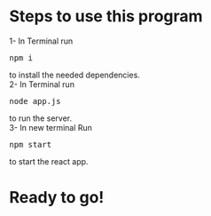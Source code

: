 <h1>Steps to use this program</h1>
        1- In Terminal run <pre>npm i </pre> to install the needed dependencies. <br>
        2- In Terminal run <pre>node app.js</pre> to run the server. <br>
        3- In new terminal Run <pre>npm start</pre> to start the react app. <br>
<h1>Ready to go!</h1>
